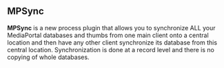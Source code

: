 ## MPSync

**MPSync** is a new process plugin that allows you to synchronize ALL your MediaPortal databases and thumbs from one main client onto a central location and then have any other client synchronize its database from this central location. Synchronization is done at a record level and there is no copying of whole databases.
